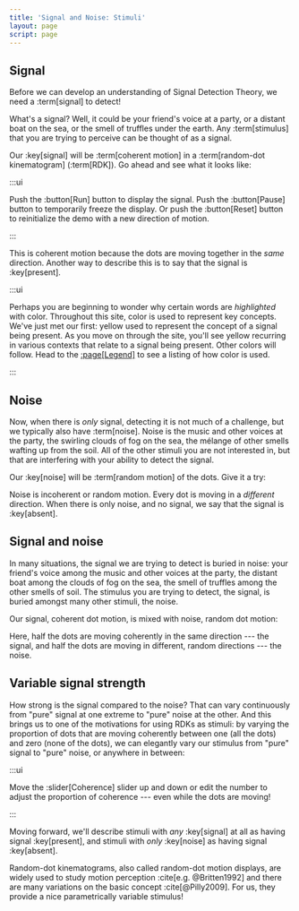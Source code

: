 ```yaml
---
title: 'Signal and Noise: Stimuli'
layout: page
script: page
---
```


## Signal

Before we can develop an understanding of Signal Detection Theory, we need a :term[signal] to
detect!

What's a signal? Well, it could be your friend's voice at a party, or a distant boat on the sea, or
the smell of truffles under the earth. Any :term[stimulus] that you are trying to perceive can be
thought of as a signal.

Our :key[signal] will be :term[coherent motion] in a :term[random-dot kinematogram]
(:term[RDK]). Go ahead and see what it looks like:

<sdt-example-human>
  <detectable-control run pause reset></detectable-control>
  <rdk-task count="100" coherence="1" trials="1" probability="1" duration="Infinity"
    wait="0" iti="0"></rdk-task>
</sdt-example-human>

:::ui

Push the :button[Run] button to display the signal. Push the :button[Pause] button to temporarily
freeze the display. Or push the :button[Reset] button to reinitialize the demo with a new direction
of motion.

:::

This is coherent motion because the dots are moving together in the *same* direction. Another way to
describe this is to say that the signal is :key[present].

:::ui

Perhaps you are beginning to wonder why certain words are *highlighted* with color. Throughout this
site, color is used to represent key concepts. We've just met our first: yellow used to represent
the concept of a signal being present. As you move on through the site, you'll see yellow recurring
in various contexts that relate to a signal being present. Other colors will follow. Head to the
[:page[Legend]](legend.html) to see a listing of how color is used.

:::

## Noise

Now, when there is *only* signal, detecting it is not much of a challenge, but we typically also
have :term[noise]. Noise is the music and other voices at the party, the swirling clouds of fog on
the sea, the mélange of other smells wafting up from the soil. All of the other stimuli you are not
interested in, but that are interfering with your ability to detect the signal.

Our :key[noise] will be :term[random motion] of the dots. Give it a try:

<sdt-example-human>
  <detectable-control run pause reset></detectable-control>
  <rdk-task count="100" coherence="0" trials="1" probability="1" duration="Infinity"
    wait="0" iti="0"></rdk-task>
</sdt-example-human>

Noise is incoherent or random motion. Every dot is moving in a *different* direction. When there is
only noise, and no signal, we say that the signal is :key[absent].

## Signal and noise

In many situations, the signal we are trying to detect is buried in noise: your friend's voice among
the music and other voices at the party, the distant boat among the clouds of fog on the sea, the
smell of truffles among the other smells of soil. The stimulus you are trying to detect, the signal,
is buried amongst many other stimuli, the noise.

Our signal, coherent dot motion, is mixed with noise, random dot motion:

<sdt-example-human>
  <detectable-control run pause reset></detectable-control>
  <rdk-task count="100" coherence="0.5" trials="1" probability="1" duration="Infinity"
    wait="0" iti="0"></rdk-task>
</sdt-example-human>

Here, half the dots are moving coherently in the same direction --- the signal, and half the dots
are moving in different, random directions --- the noise.

## Variable signal strength

How strong is the signal compared to the noise? That can vary continuously from "pure" signal at one
extreme to "pure" noise at the other. And this brings us to one of the motivations for using RDKs as
stimuli: by varying the proportion of dots that are moving coherently between one (all the dots) and
zero (none of the dots), we can elegantly vary our stimulus from "pure" signal to "pure" noise, or
anywhere in between:

<sdt-example-human>
  <detectable-control run pause reset coherence="0.5"></detectable-control>
  <rdk-task count="100" coherence="0.5" trials="1" probability="1" duration="Infinity"
    wait="0" iti="0"></rdk-task>
</sdt-example-human>

:::ui

Move the :slider[Coherence] slider up and down or edit the number to adjust the proportion of
coherence --- even while the dots are moving!

:::

Moving forward, we'll describe stimuli with *any* :key[signal] at all as having signal
:key[present], and stimuli with *only* :key[noise] as having signal :key[absent].

Random-dot kinematograms, also called random-dot motion displays, are widely used to study
motion perception :cite[e.g. @Britten1992] and there are many variations on the basic concept
:cite[@Pilly2009]. For us, they provide a nice parametrically variable stimulus!

